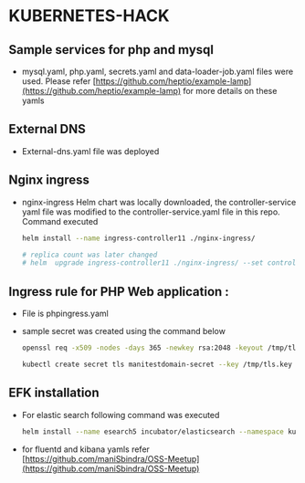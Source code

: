 # KUBERNETES-HACK


## Sample services for php and mysql
* mysql.yaml, php.yaml, secrets.yaml and data-loader-job.yaml  files were used. Please refer [https://github.com/heptio/example-lamp](https://github.com/heptio/example-lamp) for more details on these yamls

## External DNS
* External-dns.yaml file was deployed

## Nginx ingress
* nginx-ingress Helm chart was locally downloaded, the controller-service yaml file was modified to the controller-service.yaml file in this repo. Command executed

    ```sh
    helm install --name ingress-controller11 ./nginx-ingress/

    # replica count was later changed
    # helm  upgrade ingress-controller11 ./nginx-ingress/ --set controller.replicaCount=3
    ```

## Ingress rule for PHP Web application : 
* File is phpingress.yaml
* sample secret was created using the command below

    ```sh
    openssl req -x509 -nodes -days 365 -newkey rsa:2048 -keyout /tmp/tls.key -out /tmp/tls.crt -subj "/CN=*.manitestdomain.com"

    kubectl create secret tls manitestdomain-secret --key /tmp/tls.key --cert /tmp/tls.crt
    ```

## EFK installation
* For elastic search following command was executed

    ```sh
    helm install --name esearch5 incubator/elasticsearch --namespace kube-system --set client.replicas=1 --set master.replicas=2 --set data.replicas=1 --set master.persistence.storageClass=default
    ```

* for fluentd and kibana yamls refer [https://github.com/maniSbindra/OSS-Meetup](https://github.com/maniSbindra/OSS-Meetup)
